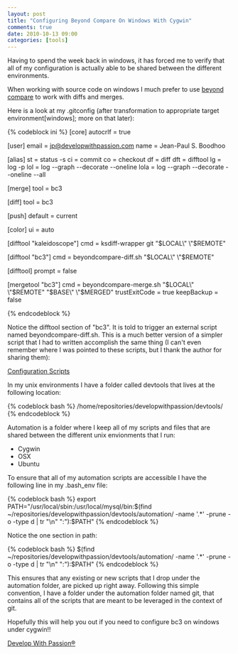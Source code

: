 ```yaml
---
layout: post
title: "Configuring Beyond Compare On Windows With Cygwin"
comments: true
date: 2010-10-13 09:00
categories: [tools]
---
```

Having to spend the week back in windows, it has forced me to verify that all of my configuration is actually able to be shared between the different environments.

When working with source code on windows I much prefer to use [beyond compare][bc] to work with diffs and merges.

Here is a look at my .gitconfig (after transformation to appropriate target environment[windows]; more on that later):

{% codeblock ini %}
[core]
autocrlf = true

[user]
  email = jp@developwithpassion.com
  name = Jean-Paul S. Boodhoo

[alias]
  st = status -s
  ci = commit
  co = checkout
  df = diff
  dft = difftool
  lg = log -p
  lol = log --graph --decorate --oneline
  lola = log --graph --decorate --oneline --all

[merge]
  tool = bc3

[diff]
  tool = bc3

[push]
    default = current

[color]
  ui = auto

[difftool "kaleidoscope"]
  cmd = ksdiff-wrapper git \"$LOCAL\" \"$REMOTE\"

[difftool "bc3"]
	cmd = beyondcompare-diff.sh \"$LOCAL\" \"$REMOTE\"

[difftool]
  prompt = false

[mergetool "bc3"]
  cmd = beyondcompare-merge.sh \"$LOCAL\" \"$REMOTE\" \"$BASE\" \"$MERGED\"
  trustExitCode = true
  keepBackup = false

{% endcodeblock %}

Notice the difftool section of "bc3". It is told to trigger an external script named beyondcompare-diff.sh. This is a much better version of a simpler script that I had to written accomplish the same thing (I can't even remember where I was pointed to these scripts, but I thank the author for sharing them):

[Configuration Scripts](http://gist.github.com/564573)

In my unix environments I have a folder called devtools that lives at the following location:

{% codeblock bash %}
 /home/repositories/developwithpassion/devtools/ 
{% endcodeblock %}

Automation is a folder where I keep all of my scripts and files that are shared between the different unix envionments that I run:

* Cygwin
* OSX
* Ubuntu

To ensure that all of my automation scripts are accessible I have the following line in my .bash_env file:

{% codeblock bash %}
export PATH="/usr/local/sbin:/usr/local/mysql/bin:$(find ~/repositories/developwithpassion/devtools/automation/ -name '.*' -prune -o -type d | tr "\n" ":"):$PATH"
{% endcodeblock %}

Notice the one section in path:

{% codeblock bash %}
$(find ~/repositories/developwithpassion/devtools/automation/ -name '.*' -prune -o -type d | tr "\n" ":"):$PATH"
{% endcodeblock %}

This ensures that any existing or new scripts that I drop under the automation folder, are picked up right away. Following this simple convention, I have a folder under the automation folder named git, that contains all of the scripts that are meant to be leveraged in the context of git.

Hopefully this will help you out if you need to configure bc3 on windows under cygwin!!

[Develop With Passion®](http://www.developwithpassion.com)

[bc]: http://www.scootersoftware.com/ 
